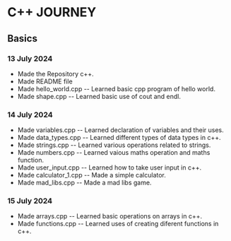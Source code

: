 # C++ JOURNEY

## Basics 

### 13 July 2024 

- Made the Repository c++.
- Made README file
- Made hello_world.cpp -- Learned basic cpp program of hello world.
- Made shape.cpp -- Learned basic use of cout and endl.

### 14 July 2024

- Made variables.cpp -- Learned declaration of variables and their uses.
- Made data_types.cpp -- Learned different types of data types in c++.
- Made strings.cpp -- Learned various operations related to strings.
- Made numbers.cpp -- Learned vaious maths operation and maths function.
- Made user_input.cpp -- Learned how to take user input in c++.
- Made calculator_1.cpp -- Made a simple calculator.
- Made mad_libs.cpp -- Made a mad libs game.

### 15 July 2024

- Made arrays.cpp -- Learned basic operations on arrays in c++.
- Made functions.cpp -- Learned uses of creating diferent functions in c++.
